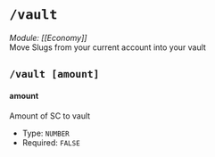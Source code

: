 # `/vault`
*Module: [[Economy]]*<br>
Move Slugs from your current account into your vault
## `/vault [amount]`
#### amount
Amount of SC to vault
- Type: `NUMBER`
- Required: `FALSE`